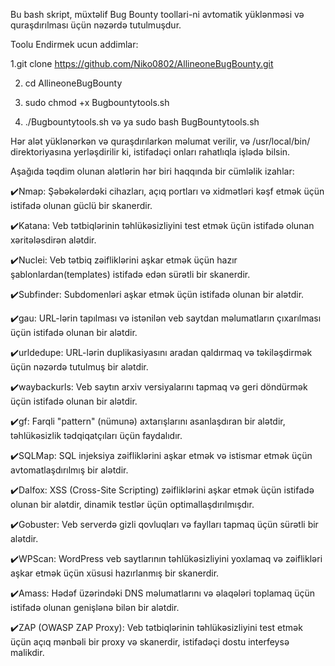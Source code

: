 Bu bash skript, müxtəlif Bug Bounty toollari-ni avtomatik yüklənməsi və quraşdırılması üçün nəzərdə tutulmuşdur.

   Toolu Endirmek ucun addimlar:

   1.git clone https://github.com/Niko0802/AllineoneBugBounty.git

   2. cd AllineoneBugBounty

   3. sudo chmod +x Bugbountytools.sh

   4. ./Bugbountytools.sh və ya sudo bash BugBountytools.sh
   
Hər alət yüklənərkən və quraşdırılarkən məlumat verilir, və /usr/local/bin/ direktoriyasına yerləşdirilir ki, istifadəçi onları rahatlıqla işlədə bilsin.

Aşağıda təqdim olunan alətlərin hər biri haqqında bir cümləlik izahlar:

✔️Nmap: Şəbəkələrdəki cihazları, açıq portları və xidmətləri kəşf etmək üçün istifadə olunan güclü bir skanerdir.

✔️Katana: Veb tətbiqlərinin təhlükəsizliyini test etmək üçün istifadə olunan  xəritələsdirən alətdir.

✔️Nuclei: Veb tətbiq zəifliklərini aşkar etmək üçün hazır şablonlardan(templates) istifadə edən sürətli bir skanerdir.

✔️Subfinder: Subdomenləri aşkar etmək üçün istifadə olunan bir alətdir.

✔️gau: URL-lərin tapılması və istənilən veb saytdan məlumatların çıxarılması üçün istifadə olunan bir alətdir.

✔️urldedupe: URL-lərin duplikasiyasını aradan qaldırmaq və təkiləşdirmək üçün nəzərdə tutulmuş bir alətdir.

✔️waybackurls: Veb saytın arxiv versiyalarını tapmaq və geri döndürmək üçün istifadə olunan bir alətdir.

✔️gf: Farqli "pattern" (nümunə) axtarışlarını asanlaşdıran bir alətdir, təhlükəsizlik tədqiqatçıları üçün faydalıdır.

✔️SQLMap: SQL injeksiya zəifliklərini aşkar etmək və istismar etmək üçün avtomatlaşdırılmış bir alətdir.

✔️Dalfox: XSS (Cross-Site Scripting) zəifliklərini aşkar etmək üçün istifadə olunan bir alətdir, dinamik testlər üçün optimallaşdırılmışdır.

✔️Gobuster: Veb serverdə gizli qovluqları və faylları tapmaq üçün sürətli bir alətdir.

✔️WPScan: WordPress veb saytlarının təhlükəsizliyini yoxlamaq və zəiflikləri aşkar etmək üçün xüsusi hazırlanmış bir skanerdir.

✔️Amass: Hədəf üzərindəki DNS məlumatlarını və əlaqələri toplamaq üçün istifadə olunan genişlənə bilən bir alətdir.

✔️ZAP (OWASP ZAP Proxy): Veb tətbiqlərinin təhlükəsizliyini test etmək üçün açıq mənbəli bir proxy və skanerdir, istifadəçi dostu interfeysə malikdir.




